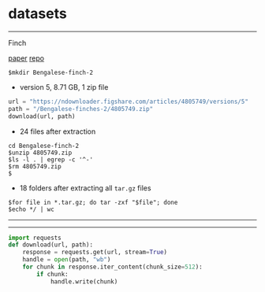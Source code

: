 # datasets

---
Finch

[paper](https://www.nature.com/articles/nature06390)
[repo](https://figshare.com/articles/dataset/Bengalese_Finch_song_repository/4805749)

```
$mkdir Bengalese-finch-2
``` 
- version 5, 8.71 GB, 1 zip file
```.py
url = "https://ndownloader.figshare.com/articles/4805749/versions/5"
path = "/Bengalese-finches-2/4805749.zip"
download(url, path)
```
- 24 files after extraction
```
cd Bengalese-finch-2
$unzip 4805749.zip
$ls -l . | egrep -c '^-'
$rm 4805749.zip
$
```
- 18 folders after extracting all `tar.gz` files 
```
$for file in *.tar.gz; do tar -zxf "$file"; done
$echo */ | wc
```

---


---

```.py
import requests
def download(url, path):
    response = requests.get(url, stream=True)
    handle = open(path, "wb")
    for chunk in response.iter_content(chunk_size=512):
        if chunk:
            handle.write(chunk)
```
